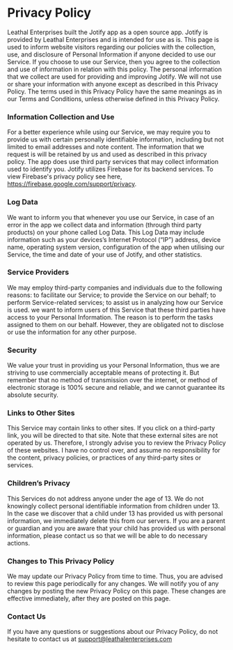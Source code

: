 # Privacy Policy
Leathal Enterprises built the Jotify app as a open source app. Jotify is provided by Leathal Enterprises and is intended for use as is. This page is used to inform website visitors regarding our policies with the collection, use, and disclosure of Personal Information if anyone decided to use our Service. If you choose to use our Service, then you agree to the collection and use of information in relation with this policy. The personal information that we collect are used for providing and improving Jotify. We will not use or share your information with anyone except as described in this Privacy Policy. The terms used in this Privacy Policy have the same meanings as in our Terms and Conditions, unless otherwise defined in this Privacy Policy.

### Information Collection and Use
For a better experience while using our Service, we may require you to provide us with certain personally identifiable information, including but not limited to email addresses and note content. The information that we request is will be retained by us and used as described in this privacy policy. The app does use third party services that may collect information used to identify you. Jotify utilizes Firebase for its backend services. To view Firebase's privacy policy see here, https://firebase.google.com/support/privacy.

### Log Data
We want to inform you that whenever you use our Service, in case of an error in the app we collect data and information (through third party products) on your phone called Log Data. This Log Data may include information such as your devices’s Internet Protocol (“IP”) address, device name, operating system version, configuration of the app when utilising our Service, the time and date of your use of Jotify, and other statistics.

### Service Providers
We may employ third-party companies and individuals due to the following reasons: to facilitate our Service; to provide the Service on our behalf; to perform Service-related services; to assist us in analyzing how our Service is used. we want to inform users of this Service that these third parties have access to your Personal Information. The reason is to perform the tasks assigned to them on our behalf. However, they are obligated not to disclose or use the information for any other purpose.

### Security
We value your trust in providing us your Personal Information, thus we are striving to use commercially acceptable means of protecting it. But remember that no method of transmission over the internet, or method of electronic storage is 100% secure and reliable, and we cannot guarantee its absolute security.

### Links to Other Sites
This Service may contain links to other sites. If you click on a third-party link, you will be  directed to that site. Note that these external sites are not operated by us. Therefore, I strongly advise you to review the Privacy Policy of these websites. I have no control over, and assume no responsibility for the content, privacy policies, or practices of any third-party sites or services.

### Children’s Privacy
This Services do not address anyone under the age of 13. We do not knowingly collect personal identifiable information from children under 13. In the case we discover that a child under 13 has provided us with personal information, we immediately delete this from our servers. If you are a parent or guardian and you are aware that your child has provided us with personal information, please contact us so that we will be able to do necessary actions.

### Changes to This Privacy Policy
We may update our Privacy Policy from time to time. Thus, you are advised to review this page periodically for any changes. We will notify you of any changes by posting the new Privacy Policy on this page. These changes are effective immediately, after they are posted on this page.

### Contact Us
If you have any questions or suggestions about our Privacy Policy, do not hesitate to contact us at support@leathalenterprises.com
